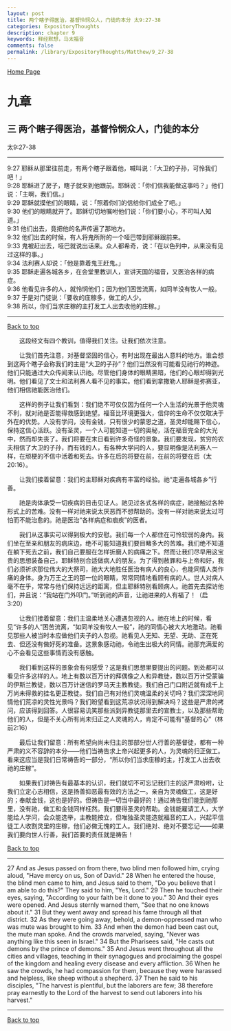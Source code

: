 ```yaml
---
layout: post
title: 两个瞎子得医治，基督怜悯众人，门徒的本分 太9:27-38
categories: ExpositoryThoughts
description: chapter 9
keywords: 释经默想，马太福音
comments: false
permalink: /library/ExpositoryThoughts/Matthew/9_27-38
---
```

[ Home Page ]({{site.baseurl}}/index) <br>

<a name="0"></a>
# 九章 

## 三 两个瞎子得医治，基督怜悯众人，门徒的本分

太9:27-38

***

9:27 耶稣从那里往前走，有两个瞎子跟着他，喊叫说：「大卫的子孙，可怜我们吧！」<br>
9:28 耶稣进了房子，瞎子就来到他跟前。耶稣说：「你们信我能做这事吗？」他们说：「主啊，我们信。」<br>
9:29 耶稣就摸他们的眼睛，说：「照着你们的信给你们成全了吧。」<br>
9:30 他们的眼睛就开了。耶稣切切地嘱咐他们说：「你们要小心，不可叫人知道。」<br>
9:31 他们出去，竟把他的名声传遍了那地方。<br>
9:32 他们出去的时候，有人将鬼所附的一个哑巴带到耶稣跟前来。<br>
9:33 鬼被赶出去，哑巴就说出话来。众人都希奇，说：「在以色列中，从来没有见过这样的事。」<br>
9:34 法利赛人却说：「他是靠着鬼王赶鬼。」<br>
9:35 耶稣走遍各城各乡，在会堂里教训人，宣讲天国的福音，又医治各样的病症。<br>
9:36 他看见许多的人，就怜悯他们；因为他们困苦流离，如同羊没有牧人一般。<br>
9:37 于是对门徒说：「要收的庄稼多，做工的人少。<br>
9:38 所以，你们当求庄稼的主打发工人出去收他的庄稼。」<br>

***

[Back to top](#0)

&emsp;&emsp;这段经文有四个教训，值得我们关注。让我们依次注意。

&emsp;&emsp;让我们首先注意，对基督坚固的信心，有时出现在最出人意料的地方。谁会想到这两个瞎子会称我们的主是“大卫的子孙”？他们当然没有可能看见祂行的神迹。他们只能通过大众传闻来认识祂。尽管他们身体的眼睛黑暗，他们的心眼却得到光明。他们看见了文士和法利赛人看不见的事实。他们看到拿撒勒人耶稣是弥赛亚，他们相信祂能医治他们。

&emsp;&emsp;这样的例子让我们看到：我们绝不可仅仅因为任何一个人生活的光景于他灵魂不利，就对祂是否能得救感到绝望。福音比环境更强大，信仰的生命不仅仅取决于外在的优势。人没有学问，没有金钱，只有很少的蒙恩之道，圣灵却能赐下信心，保持这信心活跃。没有圣灵，一个人可能知道一切的奥秘，活在福音完全的大光中，然而却失丧了。我们将要在末日看到许多奇怪的景象。我们要发现，贫穷的农夫相信了大卫的子孙，而有钱的人，有各种大学问的人，要显明像是法利赛人一样，在顽梗的不信中活着和死去。许多在后的将要在前，在前的将要在后（太20:16）。

&emsp;&emsp;让我们接着留意：我们的主耶稣对疾病有丰富的经验。祂“走遍各城各乡”行善。

&emsp;&emsp;祂是肉体承受一切疾病的目击见证人。祂见过各式各样的病症，祂接触过各种形式上的苦难。没有一样对祂来说太厌恶而不想帮助的。没有一样对祂来说太过可怕而不能治愈的。祂是医治“各样病症和痼疾”的医者。

&emsp;&emsp;我们从这事实可以得到极大的安慰。我们每一个人都住在可怜软弱的身内。我们坐在至亲和朋友的病床边，绝不可能知道我们要目睹多大的苦难。我们绝不知道在躺下死去之前，我们自己要服在怎样折磨人的病痛之下。然而让我们尽早用这宝贵的思想装备自己，耶稣特别合适做病人的朋友。为了得到赦罪和与上帝和好，我们必须祈求那位伟大的大祭司，祂大大地胜任医治有病人的良心，也能同情人类作痛的身体。身为万王之王的那一位的眼睛，常常同情地看顾有病的人。世人对病人毫不在乎，常常与他们保持远远的距离，但主耶稣特别看顾病人。祂首先去探访他们，并且说：“我站在门外叩门。”听到祂的声音，让祂进来的人有福了！（启3:20）

&emsp;&emsp;让我们接着留意：我们主温柔地关心遭遇忽视的人。祂在地上的时候，看见“许多的人”困苦流离，“如同羊没有牧人一般”，祂的同情心被大大地激动。祂看见那些人被当时本应做他们夫子的人忽视。祂看见人无知、无望、无助、正在死去、但还没有做好死的准备。这景象感动祂，令祂生出极大的同情。祂那充满爱的心不会看见这些事情而没有感触。

&emsp;&emsp;我们看到这样的景象会有何感受？这是我们思想里要提出的问题。到处都可以看见许多这样的人。地上有数以百万计的拜偶像之人和异教徒，数以百万计受蒙骗的伊斯兰教徒，数以百万计迷信的罗马天主教教徒。我们自己门口附近就有成千上万尚未得救的挂名更正教徒。我们自己有对他们灵魂温柔的关切吗？我们深深地同情他们荒凉的灵性光景吗？我们盼望看到这荒凉状况得到解决吗？这些是严肃的拷问，应该得到回答。人很容易讥笑那些派到异教徒那里去的宣教士，以及那些帮助他们的人，但是不关心所有尚未归正之人灵魂的人，肯定不可能有“基督的心”（林前2:16）

&emsp;&emsp;最后让我们留意：所有希望向尚未归主的那部分世人行善的基督徒，都有一种严肃的义不容辞的本分——他们当祷告求上帝兴起更多的人，为灵魂的归正做工。看来这应当是我们日常祷告的一部分，“所以你们当求庄稼的主，打发工人出去收祂的庄稼”。

&emsp;&emsp;如果我们对祷告有最基本的认识，我们就切不可忘记我们主的这严肃吩咐，让我们立定心志相信，这是扬善抑恶最有效的方法之一。亲自为灵魂做工，这是好的；奉献金钱，这也是好的。但祷告是一切当中最好的！通过祷告我们能到祂那里，没有祂，做工和金钱同样枉然。我们要得圣灵的帮助。金钱能雇请工人，大学能给人学问，会众能选举，主教能按立，但唯独圣灵能造就福音的工人，兴起平信徒工人收割灵里的庄稼，他们必做无愧的工人。我们绝对、绝对不要忘记——如果我们要向世人行善，我们首要的责任就是祷告！

[Back to top](#0)

***

27 And as Jesus passed on from there, two blind men followed him, crying aloud, "Have mercy on us, Son of David." 28 When he entered the house, the blind men came to him, and Jesus said to them, "Do you believe that I am able to do this?" They said to him, "Yes, Lord." 29 Then he touched their eyes, saying, "According to your faith be it done to you." 30 And their eyes were opened. And Jesus sternly warned them, "See that no one knows about it." 31 But they went away and spread his fame through all that district. 32 As they were going away, behold, a demon-oppressed man who was mute was brought to him. 33 And when the demon had been cast out, the mute man spoke. And the crowds marveled, saying, "Never was anything like this seen in Israel." 34 But the Pharisees said, "He casts out demons by the prince of demons." 35 And Jesus went throughout all the cities and villages, teaching in their synagogues and proclaiming the gospel of the kingdom and healing every disease and every affliction. 36 When he saw the crowds, he had compassion for them, because they were harassed and helpless, like sheep without a shepherd. 37 Then he said to his disciples, "The harvest is plentiful, but the laborers are few; 38 therefore pray earnestly to the Lord of the harvest to send out laborers into his harvest."


***

[Back to top](#0)
